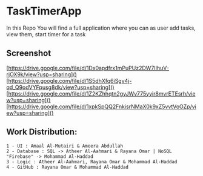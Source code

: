 # TaskTimerApp

In this Repo You will find a full application where you can as user add tasks, view them, start timer for a task

## Screenshot

[https://drive.google.com/file/d/1Dx0apdfrx1mPuPUz2DW7IIhuV-rjOX9k/view?usp=sharing]()
[https://drive.google.com/file/d/1S5dhXfq6iSgv4j-qd_Q9odVYFpusg8dk/view?usp=sharing]()
[https://drive.google.com/file/d/1Z2KZhhqtn2gyJWv775yyir8mvrETEsrh/view?usp=sharing]()
[https://drive.google.com/file/d/1xpkSpQQ2FnkisrNMaX0k9xZ5vvtVoOZp/view?usp=sharing]()

## Work Distribution:
    1 - UI : Amaal Al-Mutairi & Ameera Abdullah
    2 - Database : SQL -> Atheer Al-Aahmari & Rayana Omar | NoSQL "Firebase" -> Mohammad Al-Haddad
    3 - Logic : Atheer Al-Aahmari, Rayana Omar & Mohammad Al-Haddad
    4 - GitHub : Rayana Omar & Mohammad Al-Haddad